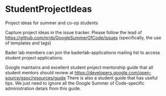 # StudentProjectIdeas
Project ideas for summer and co-op students

Capture project ideas in the issue tracker.  Please follow the lead of https://github.com/nrnb/GoogleSummerOfCode/issues (specifically, the use of templates and tags)

Bader lab members can join the baderlab-applications mailing list to access student project applications.

Google maintains and excellent student project mentorship guide that all student mentors should review at https://developers.google.com/open-source/gsoc/resources/guide  There is also a student guide that has useful tips.  We just need to ignore all the Google Summer of Code-specific administration detais from this guide.
